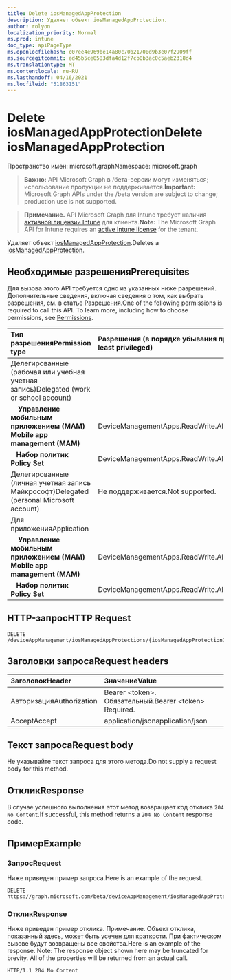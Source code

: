 ```yaml
---
title: Delete iosManagedAppProtection
description: Удаляет объект iosManagedAppProtection.
author: rolyon
localization_priority: Normal
ms.prod: intune
doc_type: apiPageType
ms.openlocfilehash: c07ee4e969be14a80c70b21700d9b3e07f2909ff
ms.sourcegitcommit: ed45b5ce0583dfa4d12f7cb0b3ac0c5aeb2318d4
ms.translationtype: MT
ms.contentlocale: ru-RU
ms.lasthandoff: 04/16/2021
ms.locfileid: "51863151"
---
```

# <a name="delete-iosmanagedappprotection"></a><span data-ttu-id="62b78-103">Delete iosManagedAppProtection</span><span class="sxs-lookup"><span data-stu-id="62b78-103">Delete iosManagedAppProtection</span></span>

<span data-ttu-id="62b78-104">Пространство имен: microsoft.graph</span><span class="sxs-lookup"><span data-stu-id="62b78-104">Namespace: microsoft.graph</span></span>

> <span data-ttu-id="62b78-105">**Важно:** API Microsoft Graph в /бета-версии могут изменяться; использование продукции не поддерживается.</span><span class="sxs-lookup"><span data-stu-id="62b78-105">**Important:** Microsoft Graph APIs under the /beta version are subject to change; production use is not supported.</span></span>

> <span data-ttu-id="62b78-106">**Примечание.** API Microsoft Graph для Intune требует наличия [активной лицензии Intune](https://go.microsoft.com/fwlink/?linkid=839381) для клиента.</span><span class="sxs-lookup"><span data-stu-id="62b78-106">**Note:** The Microsoft Graph API for Intune requires an [active Intune license](https://go.microsoft.com/fwlink/?linkid=839381) for the tenant.</span></span>

<span data-ttu-id="62b78-107">Удаляет объект [iosManagedAppProtection](../resources/intune-shared-iosmanagedappprotection.md).</span><span class="sxs-lookup"><span data-stu-id="62b78-107">Deletes a [iosManagedAppProtection](../resources/intune-shared-iosmanagedappprotection.md).</span></span>

## <a name="prerequisites"></a><span data-ttu-id="62b78-108">Необходимые разрешения</span><span class="sxs-lookup"><span data-stu-id="62b78-108">Prerequisites</span></span>
<span data-ttu-id="62b78-p101">Для вызова этого API требуется одно из указанных ниже разрешений. Дополнительные сведения, включая сведения о том, как выбрать разрешения, см. в статье [Разрешения](/graph/permissions-reference).</span><span class="sxs-lookup"><span data-stu-id="62b78-p101">One of the following permissions is required to call this API. To learn more, including how to choose permissions, see [Permissions](/graph/permissions-reference).</span></span>

|<span data-ttu-id="62b78-111">Тип разрешения</span><span class="sxs-lookup"><span data-stu-id="62b78-111">Permission type</span></span>|<span data-ttu-id="62b78-112">Разрешения (в порядке убывания привилегий)</span><span class="sxs-lookup"><span data-stu-id="62b78-112">Permissions (from most to least privileged)</span></span>|
|:---|:---|
|<span data-ttu-id="62b78-113">Делегированные (рабочая или учебная учетная запись)</span><span class="sxs-lookup"><span data-stu-id="62b78-113">Delegated (work or school account)</span></span>||
| <span data-ttu-id="62b78-114">&nbsp; &nbsp; **Управление мобильным приложением (MAM)**</span><span class="sxs-lookup"><span data-stu-id="62b78-114">&nbsp; &nbsp; **Mobile app management (MAM)**</span></span> | <span data-ttu-id="62b78-115">DeviceManagementApps.ReadWrite.All</span><span class="sxs-lookup"><span data-stu-id="62b78-115">DeviceManagementApps.ReadWrite.All</span></span>|
| <span data-ttu-id="62b78-116">&nbsp;&nbsp; **Набор политик**</span><span class="sxs-lookup"><span data-stu-id="62b78-116">&nbsp; &nbsp; **Policy Set**</span></span> | <span data-ttu-id="62b78-117">DeviceManagementApps.ReadWrite.All</span><span class="sxs-lookup"><span data-stu-id="62b78-117">DeviceManagementApps.ReadWrite.All</span></span>|
|<span data-ttu-id="62b78-118">Делегированные (личная учетная запись Майкрософт)</span><span class="sxs-lookup"><span data-stu-id="62b78-118">Delegated (personal Microsoft account)</span></span>|<span data-ttu-id="62b78-119">Не поддерживается.</span><span class="sxs-lookup"><span data-stu-id="62b78-119">Not supported.</span></span>|
|<span data-ttu-id="62b78-120">Для приложения</span><span class="sxs-lookup"><span data-stu-id="62b78-120">Application</span></span>||
| <span data-ttu-id="62b78-121">&nbsp; &nbsp; **Управление мобильным приложением (MAM)**</span><span class="sxs-lookup"><span data-stu-id="62b78-121">&nbsp; &nbsp; **Mobile app management (MAM)**</span></span> | <span data-ttu-id="62b78-122">DeviceManagementApps.ReadWrite.All</span><span class="sxs-lookup"><span data-stu-id="62b78-122">DeviceManagementApps.ReadWrite.All</span></span>|
| <span data-ttu-id="62b78-123">&nbsp;&nbsp; **Набор политик**</span><span class="sxs-lookup"><span data-stu-id="62b78-123">&nbsp; &nbsp; **Policy Set**</span></span> | <span data-ttu-id="62b78-124">DeviceManagementApps.ReadWrite.All</span><span class="sxs-lookup"><span data-stu-id="62b78-124">DeviceManagementApps.ReadWrite.All</span></span>|

## <a name="http-request"></a><span data-ttu-id="62b78-125">HTTP-запрос</span><span class="sxs-lookup"><span data-stu-id="62b78-125">HTTP Request</span></span>
<!-- {
  "blockType": "ignored"
}
-->
``` http
DELETE /deviceAppManagement/iosManagedAppProtections/{iosManagedAppProtectionId}
```

## <a name="request-headers"></a><span data-ttu-id="62b78-126">Заголовки запроса</span><span class="sxs-lookup"><span data-stu-id="62b78-126">Request headers</span></span>
|<span data-ttu-id="62b78-127">Заголовок</span><span class="sxs-lookup"><span data-stu-id="62b78-127">Header</span></span>|<span data-ttu-id="62b78-128">Значение</span><span class="sxs-lookup"><span data-stu-id="62b78-128">Value</span></span>|
|:---|:---|
|<span data-ttu-id="62b78-129">Авторизация</span><span class="sxs-lookup"><span data-stu-id="62b78-129">Authorization</span></span>|<span data-ttu-id="62b78-130">Bearer &lt;token&gt;. Обязательный.</span><span class="sxs-lookup"><span data-stu-id="62b78-130">Bearer &lt;token&gt; Required.</span></span>|
|<span data-ttu-id="62b78-131">Accept</span><span class="sxs-lookup"><span data-stu-id="62b78-131">Accept</span></span>|<span data-ttu-id="62b78-132">application/json</span><span class="sxs-lookup"><span data-stu-id="62b78-132">application/json</span></span>|

## <a name="request-body"></a><span data-ttu-id="62b78-133">Текст запроса</span><span class="sxs-lookup"><span data-stu-id="62b78-133">Request body</span></span>
<span data-ttu-id="62b78-134">Не указывайте текст запроса для этого метода.</span><span class="sxs-lookup"><span data-stu-id="62b78-134">Do not supply a request body for this method.</span></span>

## <a name="response"></a><span data-ttu-id="62b78-135">Отклик</span><span class="sxs-lookup"><span data-stu-id="62b78-135">Response</span></span>
<span data-ttu-id="62b78-136">В случае успешного выполнения этот метод возвращает код отклика `204 No Content`.</span><span class="sxs-lookup"><span data-stu-id="62b78-136">If successful, this method returns a `204 No Content` response code.</span></span>

## <a name="example"></a><span data-ttu-id="62b78-137">Пример</span><span class="sxs-lookup"><span data-stu-id="62b78-137">Example</span></span>

### <a name="request"></a><span data-ttu-id="62b78-138">Запрос</span><span class="sxs-lookup"><span data-stu-id="62b78-138">Request</span></span>
<span data-ttu-id="62b78-139">Ниже приведен пример запроса.</span><span class="sxs-lookup"><span data-stu-id="62b78-139">Here is an example of the request.</span></span>
``` http
DELETE https://graph.microsoft.com/beta/deviceAppManagement/iosManagedAppProtections/{iosManagedAppProtectionId}
```

### <a name="response"></a><span data-ttu-id="62b78-140">Отклик</span><span class="sxs-lookup"><span data-stu-id="62b78-140">Response</span></span>
<span data-ttu-id="62b78-p102">Ниже приведен пример отклика. Примечание. Объект отклика, показанный здесь, может быть усечен для краткости. При фактическом вызове будут возвращены все свойства.</span><span class="sxs-lookup"><span data-stu-id="62b78-p102">Here is an example of the response. Note: The response object shown here may be truncated for brevity. All of the properties will be returned from an actual call.</span></span>
``` http
HTTP/1.1 204 No Content
```







